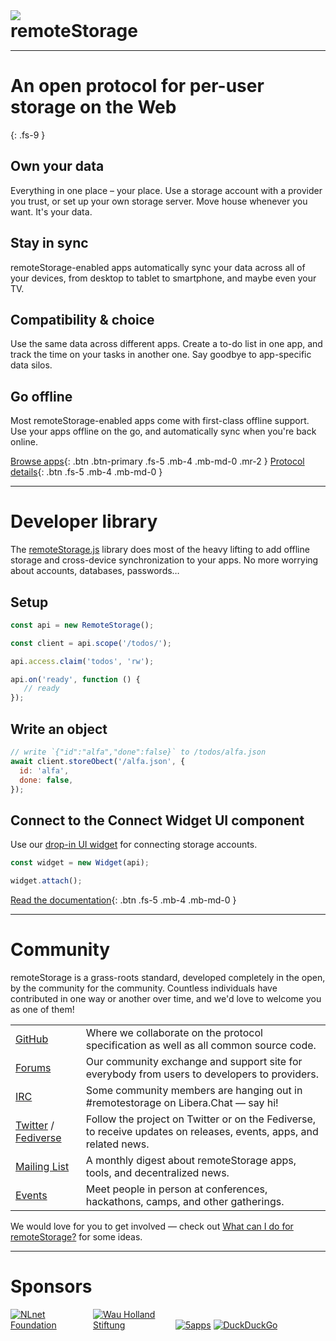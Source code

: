 <link rel="stylesheet" href="https://olsk.rosano.ca/OLSKDecor/master/ui-style.css" />
<div class="OLSKCommonCard">
	<img src="https://remotestorage.io/img/icon.svg" role="presentation" />
	<div>
		<h1 style="margin: 0;">remoteStorage</h1>
	</div>
</div>

---

# An open protocol for per-user storage on the Web
{: .fs-9 }

## Own your data

Everything in one place – your place. Use a storage account with a provider you trust, or set up your own storage server. Move house whenever you want. It's your data.

## Stay in sync

remoteStorage-enabled apps automatically sync your data across all of your devices, from desktop to tablet to smartphone, and maybe even your TV.

## Compatibility & choice

Use the same data across different apps. Create a to-do list in one app, and track the time on your tasks in another one. Say goodbye to app-specific data silos.

## Go offline

Most remoteStorage-enabled apps come with first-class offline support. Use your apps offline on the go, and automatically sync when you're back online.

[Browse apps](/apps){: .btn .btn-primary .fs-5 .mb-4 .mb-md-0 .mr-2 } [Protocol details](/protocol){: .btn .fs-5 .mb-4 .mb-md-0 }

---

# Developer library

The [remoteStorage.js](https://github.com/remotestorage/remotestorage.js) library does most of the heavy lifting to add offline storage and cross-device synchronization to your apps. No more worrying about accounts, databases, passwords…

## Setup

```javascript
const api = new RemoteStorage();

const client = api.scope('/todos/');

api.access.claim('todos', 'rw');

api.on('ready', function () {
   // ready
});
```

## Write an object

```javascript
// write `{"id":"alfa","done":false}` to /todos/alfa.json
await client.storeObect('/alfa.json', {
  id: 'alfa',
  done: false,
});
```

## Connect to the Connect Widget UI component

Use our [drop-in UI widget](https://github.com/remotestorage/remotestorage-widget) for connecting storage accounts.

```javascript
const widget = new Widget(api);

widget.attach();
```

[Read the documentation](https://remotestoragejs.readthedocs.io){: .btn .fs-5 .mb-4 .mb-md-0 }

---

# Community

remoteStorage is a grass-roots standard, developed completely in the open, by the community for the community. Countless individuals have contributed in one way or another over time, and we'd love to welcome you as one of them!

|  |  |
| - | - |
| [GitHub](https://github.com/remotestorage) | Where we collaborate on the protocol specification as well as all common source code. |
| [Forums](https://community.remotestorage.io) | Our community exchange and support site for everybody from users to developers to providers. |
| [IRC](https://web.libera.chat/#remotestorage) | Some community members are hanging out in #remotestorage on Libera.Chat — say hi! |
| [Twitter](https://twitter.com/remotestorage_) / [Fediverse](https://kosmos.social/@remotestorage) | Follow the project on Twitter or on the Fediverse, to receive updates on releases, events, apps, and related news. |
| [Mailing List](https://buttondown.email/remotestorage)| A monthly digest about remoteStorage apps, tools, and decentralized news. |
| [Events](https://community.remotestorage.io/c/events) | Meet people in person at conferences, hackathons, camps, and other gatherings. |

We would love for you to get involved — check out [What can I do for remoteStorage?](https://wiki.remotestorage.io/What_can_I_do_for_remoteStorage%3F) for some ideas.

---

# Sponsors

<div class="sponsors">
<a href="https://nlnet.nl/" title="NLnet Foundation"><img src="https://remotestorage.io/img/sponsors/nlnet.svg" alt="NLnet Foundation" /></a> <a href="https://www.wauland.de/" title="Wau Holland Stiftung"><img src="https://remotestorage.io/img/sponsors/whs.svg" alt="Wau Holland Stiftung" /></a> <a href="https://5apps.com/" title="5apps"><img src="https://remotestorage.io/img/sponsors/5apps.svg" alt="5apps" /></a> <a href="https://duckduckgo.com/" title="DuckDuckGo"><img src="https://remotestorage.io/img/sponsors/duckduckgo2.svg" alt="DuckDuckGo" /></a>
</div>

<style>
.sponsors img {
 max-width: 128px !important;
}
</style>
